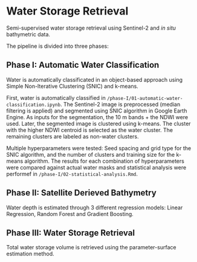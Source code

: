 # Water Storage Retrieval

Semi-supervised water storage retrieval using Sentinel-2 and *in situ* bathymetric data.

The pipeline is divided into three phases:

## Phase I: Automatic Water Classification

Water is automatically classificated in an object-based approach using Simple Non-Iterative Clustering (SNIC) and k-means.

First, water is automatically classified in `/phase-I/01-automatic-water-classification.ipynb`. The Sentinel-2 image is preprocessed (median filtering is applied) and segmented using SNIC algorithm in Google Earth Engine. As inputs for the segmentation, the 10 m bands + the NDWI were used. Later, the segmented image is clustered using k-means. The cluster with the higher NDWI centroid is selected as the water cluster. The remaining clusters are labeled as non-water clusters.

Multiple hyperparameters were tested: Seed spacing and grid type for the SNIC algorithm, and the number of clusters and training size for the k-means algorithm. The results for each combination of hyperparameters were compared against actual water masks and statistical analysis were performef in `/phase-I/02-statistical-analysis.Rmd`.

## Phase II: Satellite Derieved Bathymetry

Water depth is estimated through 3 different regression models: Linear Regression, Random Forest and Gradient Boosting.

## Phase III: Water Storage Retrieval

Total water storage volume is retrieved using the parameter-surface estimation method.

